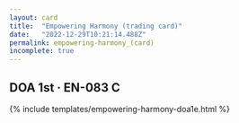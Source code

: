 ```yaml
---
layout: card
title:  "Empowering Harmony (trading card)"
date:   "2022-12-29T10:21:14.488Z"
permalink: empowering-harmony_(card)
incomplete: true
---
```


## DOA 1st &middot; EN-083 C

{% include templates/empowering-harmony-doa1e.html %}
